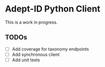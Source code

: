 # Adept-ID Python Client 


This is a work in progress. 


## TODOs

- [ ] Add coverage for taxonomy endpoints
- [ ] Add synchronous client
- [ ] Add unit tests